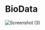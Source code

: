 # BioData
![Screenshot (3)](https://github.com/NirmalSinghSidhu/BioData/assets/113663037/a0becf21-2b2b-4443-a737-4901400c701c)
